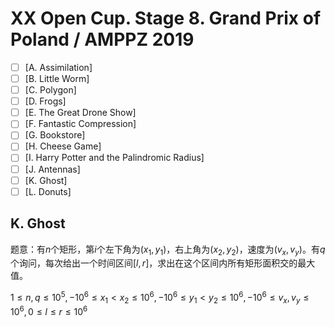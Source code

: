 # XX Open Cup. Stage 8. Grand Prix of Poland / AMPPZ 2019

+ [ ] [A. Assimilation]
+ [ ] [B. Little Worm]
+ [ ] [C. Polygon]
+ [ ] [D. Frogs]
+ [ ] [E. The Great Drone Show]
+ [ ] [F. Fantastic Compression]
+ [ ] [G. Bookstore]
+ [ ] [H. Cheese Game]
+ [ ] [I. Harry Potter and the Palindromic Radius]
+ [ ] [J. Antennas]
+ [ ] [K. Ghost]
+ [ ] [L. Donuts]

## K. Ghost

题意：有$n$个矩形，第$i$个左下角为$(x_1,y_1)$，右上角为$(x_2,y_2)$，速度为$(v_x,v_y)$。有$q$个询问，每次给出一个时间区间$[l, r]$，求出在这个区间内所有矩形面积交的最大值。

$1 \le n,q \le 10^5, -10^6 \le x_1 < x_2 \le 10^6, -10^6 \le y_1 < y_2 \le 10^6, -10^6 \le v_x, v_y \le 10^6, 0 \le l \le r \le 10^6$